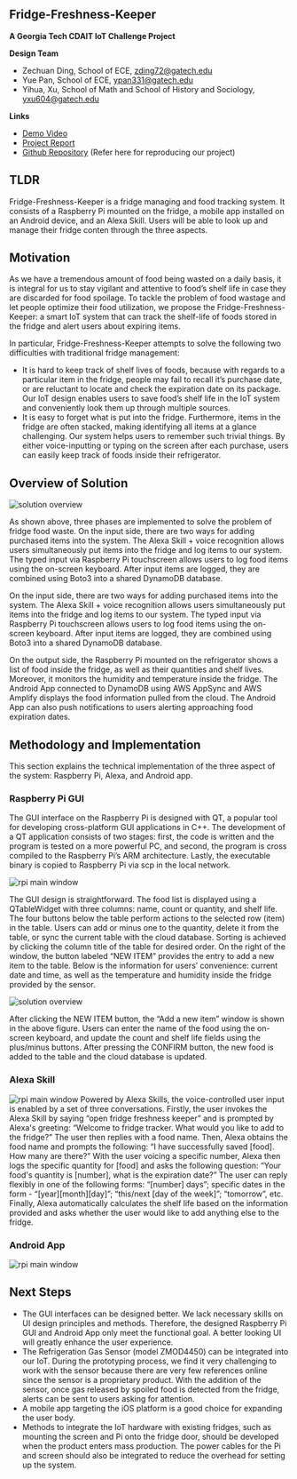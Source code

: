 ## Fridge-Freshness-Keeper

**A Georgia Tech CDAIT IoT Challenge Project**

**Design Team**
- Zechuan Ding, School of ECE, zding72@gatech.edu
- Yue Pan, School of ECE, ypan331@gatech.edu
- Yihua, Xu, School of Math and School of History and Sociology, yxu604@gatech.edu

**Links**
- [Demo Video](https://youtu.be/w1Gjtki0x8E)
- [Project Report](https://docs.google.com/document/d/1jFisFSvs9kEznSA4-92oM_S1GHq3HtN5IAoPb1JMBIw/edit?usp=sharing)
- [Github Repository](https://github.com/CPA872/Fridge-Freshness-Keeper)  (Refer here for reproducing our project)

## TLDR

Fridge-Freshness-Keeper is a fridge managing and food tracking system. It consists of a Raspberry Pi mounted on the fridge, a mobile app installed on an Android device, and an Alexa Skill. Users will be able to look up and manage their fridge conten through the three aspects. 

## Motivation

As we have a tremendous amount of food being wasted on a daily basis, it is integral for us to stay vigilant and attentive to food’s shelf life in case they are discarded for food spoilage. To tackle the problem of food wastage and let people optimize their food utilization, we propose the Fridge-Freshness-Keeper: a smart IoT system that can track the shelf-life of foods stored in the fridge and alert users about expiring items. 

In particular, Fridge-Freshness-Keeper attempts to solve the following two difficulties with traditional fridge management:
- It is hard to keep track of shelf lives of foods, because with regards to a particular item in the fridge, people may fail to recall it’s purchase date, or are reluctant to locate and check the expiration date on its package. Our IoT design enables users to save food’s shelf life in the IoT system and conveniently look them up through multiple sources.
- It is easy to forget what is put into the fridge. Furthermore, items in the fridge are often stacked, making identifying all items at a glance challenging. Our system helps users to remember such trivial things. By either voice-inputting or typing on the screen after each purchase, users can easily keep track of foods inside their refrigerator. 

## Overview of Solution
<img src="gh_rsc/sol.png" alt="solution overview" class="inline"/>
<!-- ![solution overview](https://github.com/CPA872/Fridge-Freshness-Keeper/blob/main/gh_rsc/sol.png) -->

As shown above, three phases are implemented to solve the problem of fridge food waste. On the input side, there are two ways for adding purchased items into the system. The Alexa Skill + voice recognition allows users simultaneously put items into the fridge and log items to our system. The typed input via Raspberry Pi touchscreen allows users to log food items using the on-screen keyboard. After input items are logged, they are combined using Boto3 into a shared DynamoDB database. 

On the input side, there are two ways for adding purchased items into the system. The Alexa Skill + voice recognition allows users simultaneously put items into the fridge and log items to our system. The typed input via Raspberry Pi touchscreen allows users to log food items using the on-screen keyboard. After input items are logged, they are combined using Boto3 into a shared DynamoDB database. 

On the output side, the Raspberry Pi mounted on the refrigerator shows a list of food inside the fridge, as well as their quantities and shelf lives. Moreover, it monitors the humidity and temperature inside the fridge. The Android App connected to DynamoDB using AWS AppSync and AWS Amplify displays the food information pulled from the cloud. The Android App can also push notifications to users alerting approaching food expiration dates. 

## Methodology and Implementation
This section explains the technical implementation of the three aspect of the system: Raspberry Pi, Alexa, and Android app.

### Raspberry Pi GUI
The GUI interface on the Raspberry Pi is designed with QT, a popular tool for developing cross-platform GUI applications in C++. The development of a QT application consists of two stages: first, the code is written and the program is tested on a more powerful PC, and second, the program is cross compiled to the Raspberry Pi’s ARM architecture. Lastly, the executable binary is copied to Raspberry Pi via scp in the local network. 

<img src="gh_rsc/rpi main window.png" alt="rpi main window" class="inline"/>

The GUI design is straightforward. The food list is displayed using a QTableWidget with three columns: name, count or quantity, and shelf life. The four buttons below the table perform actions to the selected row (item) in the table. Users can add or minus one to the quantity, delete it from the table, or sync the current table with the cloud database. Sorting is achieved by clicking the column title of the table for desired order. On the right of the window, the button labeled “NEW ITEM” provides the entry to add a new item to the table. Below is the information for users’ convenience: current date and time, as well as the temperature and humidity inside the fridge provided by the sensor.

<img src="gh_rsc/new item window rpi.png" alt="solution overview" class="inline"/>

After clicking the NEW ITEM button, the “Add a new item” window is shown in the above figure. Users can enter the name of the food using the on-screen keyboard, and update the count and shelf life fields using the plus/minus buttons. After pressing the CONFIRM button, the new food is added to the table and the cloud database is updated. 

### Alexa Skill
<img src="gh_rsc/alexa.png" alt="rpi main window" class="inline"/>
Powered by Alexa Skills, the voice-controlled user input is enabled by a set of three conversations. Firstly, the user invokes the Alexa Skill by saying “open fridge freshness keeper” and is prompted by Alexa's greeting: “Welcome to fridge tracker. What would you like to add to the fridge?” The user then replies with a food name. Then, Alexa obtains the food name and prompts the following: “I have successfully saved [food]. How many are there?” With the user voicing a specific number, Alexa then logs the specific quantity for [food] and asks the following question: “Your food's quantity is [number], what is the expiration date?” The user can reply flexibly in one of the following forms: “[number] days”; specific dates in the form - “[year][month][day]”; “this/next [day of the week]”; “tomorrow”, etc. Finally, Alexa automatically calculates the shelf life based on the information provided and asks whether the user would like to add anything else to the fridge. 

### Android App

<img src="gh_rsc/android all.jpg" alt="rpi main window" class="inline"/>

## Next Steps
- The GUI interfaces can be designed better. We lack necessary skills on UI design principles and methods. Therefore, the designed Raspberry Pi GUI and Android App only meet the functional goal. A better looking UI will greatly enhance the user experience. 
- The Refrigeration Gas Sensor (model ZMOD4450) can be integrated into our IoT. During the prototyping process, we find it very challenging to work with the sensor because there are very few references online since the sensor is a proprietary product. With the addition of the sensor, once gas released by spoiled food is detected from the fridge, alerts can be sent to users asking for attention.
- A mobile app targeting the iOS platform is a good choice for expanding the user body.
- Methods to integrate the IoT hardware with existing fridges, such as mounting the screen and Pi onto the fridge door, should be developed when the product enters mass production. The power cables for the Pi and screen should also be integrated to reduce the overhead for setting up the system. 
